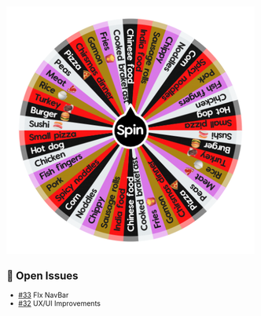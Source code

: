 ![Project Screenshot](https://github.com/tgilly93/Dinner_Generator_React/blob/main/images/Dinner_Generator_React_thumb.png?raw=true)

## 🚀 Open Issues


<!-- ISSUES-START -->
- [#33](https://github.com/tgilly93/Dinner_Generator_React/issues/33) FIx NavBar
- [#32](https://github.com/tgilly93/Dinner_Generator_React/issues/32) UX/UI Improvements
<!-- ISSUES-END -->
